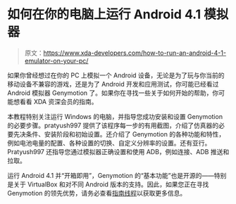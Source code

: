 # 如何在你的电脑上运行 Android 4.1 模拟器

> 原文：<https://www.xda-developers.com/how-to-run-an-android-4-1-emulator-on-your-pc/>

如果你曾经想过在你的 PC 上模拟一个 Android 设备，无论是为了玩与你当前的移动设备不兼容的游戏，还是为了 Android 开发和应用测试，你可能已经看过 Android 模拟器 Genymotion 了。如果你在寻找一些关于如何开始的帮助，你可能想看看 XDA 资深会员的指南。

本教程特别关注运行 Windows 的电脑，并指导您成功安装和设置 Genymotion 的必要步骤。pratyush997 提供了该程序每一步的有用截图，介绍了仿真器的必要先决条件、安装阶段和初始设置。还介绍了 Genymotion 的各种功能和特性，例如电池电量的配置、各种设置的切换、自定义分辨率的设置。还有亚行。Pratyush997 还指导您通过模拟器正确设置和使用 ADB，例如连接、ADB 推送和拉取。

运行 Android 4.1 并“开箱即用”，Genymotion 的“基本功能”也是开源的——特别是关于 VirtualBox 和对不同 Android 版本的支持。因此，如果您正在寻找 Genymotion 的领先优势，请务必查看[指南线程](http://forum.xda-developers.com/showthread.php?t=2333452)以获取更多信息。